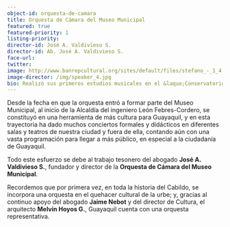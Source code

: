 ```yaml
---
object-id: orquesta-de-camara
title: Orquesta de Cámara del Museo Municipal
featured: true
featured-priority: 1
listing-priority:
director-id: José A. Valdivieso S.
director-id: Ab. José A. Valdivieso S.
face-url:
twitter:
image: http://www.banrepcultural.org/sites/default/files/stefano_-_1_4.jpg
image-director: /img/speaker_4.jpg
bio: Realizó sus primeros estudios musicales en el &laquo;Conservatorio Nacional de Música Antonio Neumane&raquo; donde llegó a presidir la Asociación de estudiantes y además fundaría la Orquesta de Estudiantes del Conservatorio, la cual sería la base para la conformación de la primera Orquesta Sinfónica de la Casa de la Cultura. <br/><br/>En 1984 creó la escuela de música &laquo,Antonio Vivaldi&raquo; y en 1986 la orquesta que se llamaría &laquo;Antonio Vivaldi&raquo;; es al inicio de la Alcaldía del Ing. Febres-Cordero que se integra al Museo Municipal con la creación de la Orquesta de Cámara.  
---
```


Desde la fecha en que la orquesta entró a formar parte del Museo Municipal, al inicio de la Alcaldía del ingeniero León Febres-Cordero, se constituyó en una herramienta de más cultura para Guayaquil, y en esta trayectoria ha dado muchos conciertos formales y didácticos en diferentes salas y teatros de nuestra ciudad y fuera de ella, contando aún con una vasta programación para llegar a más público, en especial a la ciudadanía de Guayaquil.

Todo este esfuerzo se debe al trabajo tesonero del abogado **José A. Valdivieso S.**, fundador y director de la **Orquesta de Cámara del Museo Municipal**.

Recordemos que por primera vez, en toda la historia del Cabildo, se incorpora una orquesta en el quehacer cultural de la urbe; y, gracias al continuo apoyo del abogado **Jaime Nebot** y del director de Cultura, el arquitecto **Melvin Hoyos G.**, Guayaquil cuenta con una orquesta representativa.
